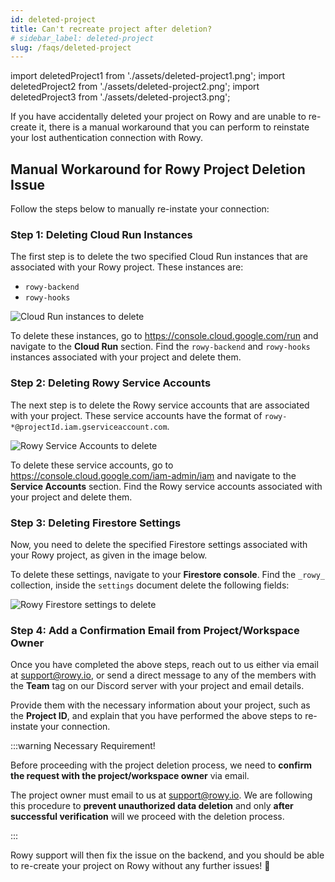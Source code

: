 ```yaml
---
id: deleted-project
title: Can't recreate project after deletion?
# sidebar_label: deleted-project
slug: /faqs/deleted-project
---
```


import deletedProject1 from './assets/deleted-project1.png';
import deletedProject2 from './assets/deleted-project2.png';
import deletedProject3 from './assets/deleted-project3.png';

If you have accidentally deleted your project on Rowy and are unable to re-create it, there is a manual workaround that you can perform to reinstate your lost authentication connection with Rowy. 

## Manual Workaround for Rowy Project Deletion Issue

Follow the steps below to manually re-instate your connection:

### Step 1: Deleting Cloud Run Instances

The first step is to delete the two specified Cloud Run instances that are associated with your Rowy project. These instances are:
- `rowy-backend`
- `rowy-hooks`

<img src = {deletedProject1} alt="Cloud Run instances to delete" />

To delete these instances, go to https://console.cloud.google.com/run and navigate to the **Cloud Run** section. Find the `rowy-backend` and `rowy-hooks` instances associated with your project and delete them.


### Step 2: Deleting Rowy Service Accounts

The next step is to delete the Rowy service accounts that are associated with your project. These service accounts have the format of `rowy-*@projectId.iam.gserviceaccount.com`.

<img src = {deletedProject2} alt="Rowy Service Accounts to delete" />

To delete these service accounts, go to https://console.cloud.google.com/iam-admin/iam and navigate to the **Service Accounts** section. Find the Rowy service accounts associated with your project and delete them.


### Step 3: Deleting Firestore Settings

Now, you need to delete the specified Firestore settings associated with your Rowy project, as given in the image below.

To delete these settings, navigate to your **Firestore console**. Find the `_rowy_` collection, inside the `settings` document delete the following fields:

<img src = {deletedProject3} alt="Rowy Firestore settings to delete" />


### Step 4: Add a Confirmation Email from Project/Workspace Owner

Once you have completed the above steps, reach out to us either via email at [support@rowy.io](mailto:support@rowy.io), or send a direct message to any of the members with the **Team** tag on our Discord server with your project and email details. 

Provide them with the necessary information about your project, such as the **Project ID**, and explain that you have performed the above steps to re-instate your connection.

:::warning Necessary Requirement!

Before proceeding with the project deletion process, we need to **confirm the request with the project/workspace owner** via email.

The project owner must email to us at [support@rowy.io](mailto:support@rowy.io). We are following this procedure to **prevent unauthorized data deletion** and only **after successful verification** will we proceed with the deletion process. 

:::

Rowy support will then fix the issue on the backend, and you should be able to re-create your project on Rowy without any further issues! 🚀